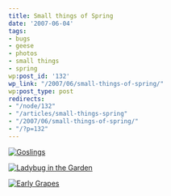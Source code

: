 ```yaml
---
title: Small things of Spring
date: '2007-06-04'
tags:
- bugs
- geese
- photos
- small things
- spring
wp:post_id: '132'
wp_link: "/2007/06/small-things-of-spring/"
wp:post_type: post
redirects:
- "/node/132"
- "/articles/small-things-spring"
- "/2007/06/small-things-of-spring/"
- "/?p=132"
---
```


[ ![Goslings](http://farm2.static.flickr.com/1285/530395402_2567dc64cd.jpg) ](http://www.flickr.com/photos/bensheldon/530395402/ "Photo Sharing")

  [ ![Ladybug in the Garden](http://farm2.static.flickr.com/1220/530535995_82b282cda5.jpg) ](http://www.flickr.com/photos/bensheldon/530535995/ "Photo Sharing")

  [ ![Early Grapes](http://farm1.static.flickr.com/207/513475262_e9fb4f340d.jpg) ](http://www.flickr.com/photos/bensheldon/513475262/ "Photo Sharing")

